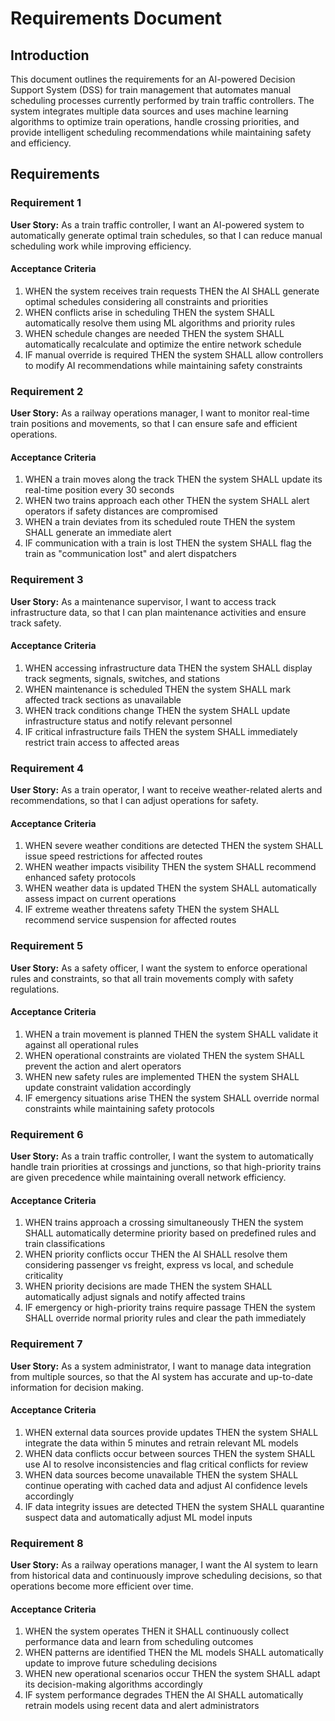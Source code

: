 # Requirements Document

## Introduction

This document outlines the requirements for an AI-powered Decision Support System (DSS) for train management that automates manual scheduling processes currently performed by train traffic controllers. The system integrates multiple data sources and uses machine learning algorithms to optimize train operations, handle crossing priorities, and provide intelligent scheduling recommendations while maintaining safety and efficiency.

## Requirements

### Requirement 1

**User Story:** As a train traffic controller, I want an AI-powered system to automatically generate optimal train schedules, so that I can reduce manual scheduling work while improving efficiency.

#### Acceptance Criteria

1. WHEN the system receives train requests THEN the AI SHALL generate optimal schedules considering all constraints and priorities
2. WHEN conflicts arise in scheduling THEN the system SHALL automatically resolve them using ML algorithms and priority rules
3. WHEN schedule changes are needed THEN the system SHALL automatically recalculate and optimize the entire network schedule
4. IF manual override is required THEN the system SHALL allow controllers to modify AI recommendations while maintaining safety constraints

### Requirement 2

**User Story:** As a railway operations manager, I want to monitor real-time train positions and movements, so that I can ensure safe and efficient operations.

#### Acceptance Criteria

1. WHEN a train moves along the track THEN the system SHALL update its real-time position every 30 seconds
2. WHEN two trains approach each other THEN the system SHALL alert operators if safety distances are compromised
3. WHEN a train deviates from its scheduled route THEN the system SHALL generate an immediate alert
4. IF communication with a train is lost THEN the system SHALL flag the train as "communication lost" and alert dispatchers

### Requirement 3

**User Story:** As a maintenance supervisor, I want to access track infrastructure data, so that I can plan maintenance activities and ensure track safety.

#### Acceptance Criteria

1. WHEN accessing infrastructure data THEN the system SHALL display track segments, signals, switches, and stations
2. WHEN maintenance is scheduled THEN the system SHALL mark affected track sections as unavailable
3. WHEN track conditions change THEN the system SHALL update infrastructure status and notify relevant personnel
4. IF critical infrastructure fails THEN the system SHALL immediately restrict train access to affected areas

### Requirement 4

**User Story:** As a train operator, I want to receive weather-related alerts and recommendations, so that I can adjust operations for safety.

#### Acceptance Criteria

1. WHEN severe weather conditions are detected THEN the system SHALL issue speed restrictions for affected routes
2. WHEN weather impacts visibility THEN the system SHALL recommend enhanced safety protocols
3. WHEN weather data is updated THEN the system SHALL automatically assess impact on current operations
4. IF extreme weather threatens safety THEN the system SHALL recommend service suspension for affected routes

### Requirement 5

**User Story:** As a safety officer, I want the system to enforce operational rules and constraints, so that all train movements comply with safety regulations.

#### Acceptance Criteria

1. WHEN a train movement is planned THEN the system SHALL validate it against all operational rules
2. WHEN operational constraints are violated THEN the system SHALL prevent the action and alert operators
3. WHEN new safety rules are implemented THEN the system SHALL update constraint validation accordingly
4. IF emergency situations arise THEN the system SHALL override normal constraints while maintaining safety protocols

### Requirement 6

**User Story:** As a train traffic controller, I want the system to automatically handle train priorities at crossings and junctions, so that high-priority trains are given precedence while maintaining overall network efficiency.

#### Acceptance Criteria

1. WHEN trains approach a crossing simultaneously THEN the system SHALL automatically determine priority based on predefined rules and train classifications
2. WHEN priority conflicts occur THEN the AI SHALL resolve them considering passenger vs freight, express vs local, and schedule criticality
3. WHEN priority decisions are made THEN the system SHALL automatically adjust signals and notify affected trains
4. IF emergency or high-priority trains require passage THEN the system SHALL override normal priority rules and clear the path immediately

### Requirement 7

**User Story:** As a system administrator, I want to manage data integration from multiple sources, so that the AI system has accurate and up-to-date information for decision making.

#### Acceptance Criteria

1. WHEN external data sources provide updates THEN the system SHALL integrate the data within 5 minutes and retrain relevant ML models
2. WHEN data conflicts occur between sources THEN the system SHALL use AI to resolve inconsistencies and flag critical conflicts for review
3. WHEN data sources become unavailable THEN the system SHALL continue operating with cached data and adjust AI confidence levels accordingly
4. IF data integrity issues are detected THEN the system SHALL quarantine suspect data and automatically adjust ML model inputs

### Requirement 8

**User Story:** As a railway operations manager, I want the AI system to learn from historical data and continuously improve scheduling decisions, so that operations become more efficient over time.

#### Acceptance Criteria

1. WHEN the system operates THEN it SHALL continuously collect performance data and learn from scheduling outcomes
2. WHEN patterns are identified THEN the ML models SHALL automatically update to improve future scheduling decisions
3. WHEN new operational scenarios occur THEN the system SHALL adapt its decision-making algorithms accordingly
4. IF system performance degrades THEN the AI SHALL automatically retrain models using recent data and alert administrators